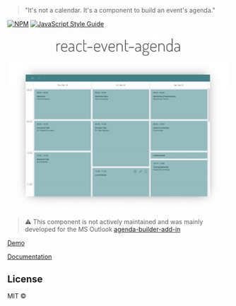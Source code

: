 > "It's not a calendar. It's a component to build an event's agenda."

[![NPM](https://img.shields.io/npm/v/react-event-agenda.svg)](https://www.npmjs.com/package/react-event-agenda) [![JavaScript Style Guide](https://img.shields.io/badge/code_style-standard-brightgreen.svg)](https://standardjs.com)

<p align="center">
  <img src="logo.png" width="300">
  <img src="screenshot.png" width="800">
</p>

> ⚠️ This component is not actively maintained and was mainly developed for the MS Outlook [agenda-builder-add-in](https://github.com/schachdavid/agenda-builder-add-in)


[Demo](https://schachdavid.github.io/react-event-agenda)

[Documentation](https://schachdavid.github.io/react-event-agenda-doc/)


## License

MIT © [](https://github.com/)

